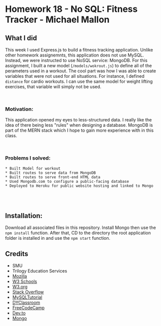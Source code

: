 # Homework 18 - No SQL: Fitness Tracker - Michael Mallon

## What I did

This week I used Express.js to build a fitness tracking application. Unlike other homework assignemnts, this application does not use MySQL. Instead, we were instructed to use NoSQL service: MongoDB. For this assignment, I built a new model (`/models/wokrout.js`) to define all of the perameters used in a workout. The cool part was how I was able to create variables that were not used for all situations. For instance, I defined `distance` for cardio workouts. I can use the same model for weight lifting exercises, that variable will simply not be used.

<br>

### Motivation:
This application opened my eyes to less-structured data. I really like the idea of there being less "rules" when designing a database. MongoDB is part of the MERN stack which I hope to gain more experience with in this class.

<br>

### Problems I solved:
    * Built Model for workout
    * Built routes to serve data from MongoDB
    * Built routes to serve front-end HTML data
    * Used Mongodb.com to configure a public-facing database
    * Deployed to Heroku for public website hosting and linked to Mongo

<br />
<br />

## Installation:
Download all associated files in this repository. Install Mongo then use the `npm install` function. After that, CD to the directory the root application folder is installed in and use the `npm start` function.


## Credits
- SMU
- Trilogy Education Services
- [Mozilla](https://developer.mozilla.org)
- [W3 Schools](https://www.w3schools.com/)
- [W3.org](https://www.w3.org/)
- [Stack Overflow](https://stackoverflow.com)
- [MySQLTutorial](https://www.mysqltutorial.org/mysql-update-data.aspx)
- [DYClassroom](https://dyclassroom.com/mysql/mysql-select-from-table)
- [FreeCodeCamp](https://forum.freecodecamp.org/t/console-log-array-prints-a-result-but-return-array-is-undefined/192382)
- [Dev.to](https://dev.to/afifsohaili/dealing-with-promises-in-an-array-with-async-await-5d7g)
- [Mongo](https://docs.mongodb.com/manual)

